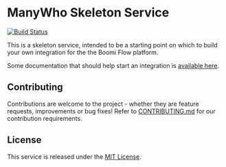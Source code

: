 ManyWho Skeleton Service
========================

[![Build Status](https://travis-ci.org/manywho/service-skeleton.svg)](https://travis-ci.org/manywho/service-skeleton)

This is a skeleton service, intended to be a starting point on which to build your own integration for the the Boomi Flow 
platform.

Some documentation that should help start an integration is [available here](https://manywho.github.io/sdk-java/).

## Contributing

Contributions are welcome to the project - whether they are feature requests, improvements or bug fixes! Refer to 
[CONTRIBUTING.md](CONTRIBUTING.md) for our contribution requirements.

## License

This service is released under the [MIT License](https://opensource.org/licenses/MIT).